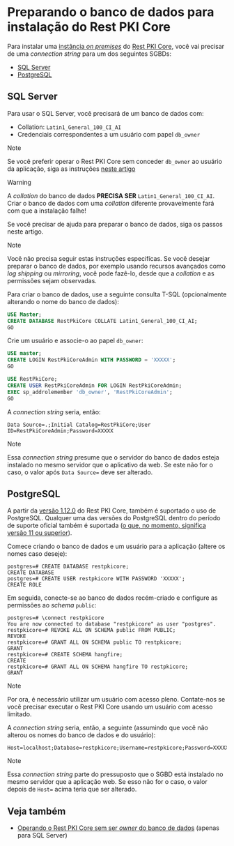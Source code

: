 ﻿# Preparando o banco de dados para instalação do Rest PKI Core

Para instalar uma [instância *on premises*](index.md) do [Rest PKI Core](../index.md), você vai precisar de uma *connection string* para um dos seguintes SGBDs:

* [SQL Server](#sql-server)
* [PostgreSQL](#postgres)

<a name="sql-server" />

## SQL Server

Para usar o SQL Server, você precisará de um banco de dados com:

* Collation: `Latin1_General_100_CI_AI`
* Credenciais correspondentes a um usuário com papel `db_owner`

> [!NOTE]
> Se você preferir operar o Rest PKI Core sem conceder `db_owner` ao usuário da aplicação, siga as instruções [neste artigo](unprivileged-db-user.md)

> [!WARNING]
> A *collation* do banco de dados **PRECISA SER** `Latin1_General_100_CI_AI`. Criar o banco de dados com uma *collation* diferente provavelmente fará com que a instalação falhe!

Se você precisar de ajuda para preparar o banco de dados, siga os passos neste artigo.

> [!NOTE]
> Você não precisa seguir estas instruções especifícas. Se você desejar preparar o banco de dados,
> por exemplo usando recursos avançados como *log shipping* ou *mirroring*, você pode fazê-lo, desde que a *collation* e as permissões sejam observadas.

Para criar o banco de dados, use a seguinte consulta T-SQL (opcionalmente alterando o nome do banco de dados):

```sql
USE Master;
CREATE DATABASE RestPkiCore COLLATE Latin1_General_100_CI_AI;
GO
```

Crie um usuário e associe-o ao papel `db_owner`:

```sql
USE master;
CREATE LOGIN RestPkiCoreAdmin WITH PASSWORD = 'XXXXX';
GO

USE RestPkiCore;
CREATE USER RestPkiCoreAdmin FOR LOGIN RestPkiCoreAdmin;
EXEC sp_addrolemember 'db_owner', 'RestPkiCoreAdmin';
GO
```

A *connection string* seria, então:

```
Data Source=.;Initial Catalog=RestPkiCore;User ID=RestPkiCoreAdmin;Password=XXXXX
```

> [!NOTE]
> Essa *connection string* presume que o servidor do banco de dados esteja instalado no mesmo servidor que o aplicativo da web. Se este não for o caso,
> o valor após `Data Source=` deve ser alterado.

<a name="postgres" />

## PostgreSQL

A partir da [versão 1.12.0](../changelog.md#v1-12-0) do Rest PKI Core, também é suportado o uso de PostgreSQL. Qualquer uma das versões do PostgreSQL dentro do período
de suporte oficial também é suportada ([o que, no momento, significa versão 11 ou superior](https://www.postgresql.org/support/versioning/)).

Comece criando o banco de dados e um usuário para a aplicação (altere os nomes caso deseje):

```
postgres=# CREATE DATABASE restpkicore;
CREATE DATABASE
postgres=# CREATE USER restpkicore WITH PASSWORD 'XXXXX';
CREATE ROLE
```

Em seguida, conecte-se ao banco de dados recém-criado e configure as permissões ao *schema* `public`:

```
postgres=# \connect restpkicore
You are now connected to database "restpkicore" as user "postgres".
restpkicore=# REVOKE ALL ON SCHEMA public FROM PUBLIC;
REVOKE
restpkicore=# GRANT ALL ON SCHEMA public TO restpkicore;
GRANT
restpkicore=# CREATE SCHEMA hangfire;
CREATE
restpkicore=# GRANT ALL ON SCHEMA hangfire TO restpkicore;
GRANT
```

> [!NOTE]
> Por ora, é necessário utilizar um usuário com acesso pleno. Contate-nos se você precisar executar o Rest PKI Core usando um usuário com acesso limitado.

A *connection string* seria, então, a seguinte (assumindo que você não alterou os nomes do banco de dados e do usuário):

```
Host=localhost;Database=restpkicore;Username=restpkicore;Password=XXXXX
```

> [!NOTE]
> Essa *connection string* parte do pressuposto que o SGBD está instalado no mesmo servidor que a aplicação web. Se esso não for o caso, o valor
> depois de `Host=` acima teria que ser alterado.

## Veja também

* [Operando o Rest PKI Core sem ser *owner* do banco de dados](unprivileged-db-user.md) (apenas para SQL Server)
